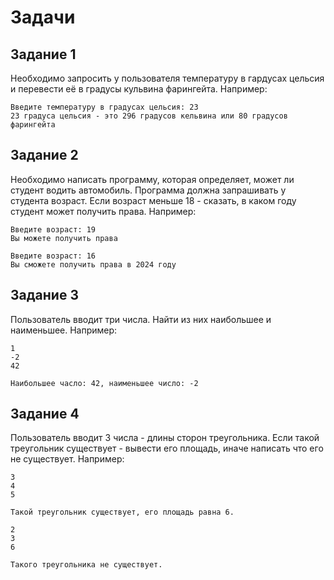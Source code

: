 # Задачи

## Задание 1
Необходимо запросить у пользователя температуру
в гардусах цельсия и перевести её в градусы кульвина 
фарингейта. Например:
```commandline
Введите температуру в градусах цельсия: 23
23 градуса цельсия - это 296 градусов кельвина или 80 градусов фарингейта
```

## Задание 2 
Необходимо написать программу, которая определяет, может ли студент водить
автомобиль. Программа должна запрашивать у студента возраст. Если возраст 
меньше 18 - сказать, в каком году студент может получить права. Например:
```commandline
Введите возраст: 19
Вы можете получить права

Введите возраст: 16
Вы сможете получить права в 2024 году
```

## Задание 3 
Пользователь вводит три числа. Найти из них наибольшее и наименьшее. Например:
```commandline
1
-2
42

Наибольшее часло: 42, наименьшее число: -2
```

## Задание 4
Пользователь вводит 3 числа - длины сторон треугольника. Если такой треугольник
существует - вывести его площадь, иначе написать что его не существует. Например:
```commandline
3
4
5

Такой треугольник существует, его площадь равна 6.

2
3
6

Такого треугольника не существует.
```